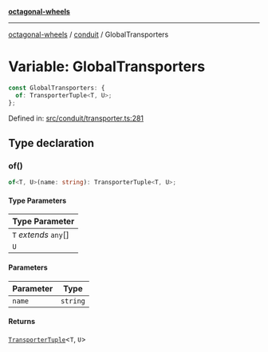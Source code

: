 [**octagonal-wheels**](../../README.md)

***

[octagonal-wheels](../../modules.md) / [conduit](../README.md) / GlobalTransporters

# Variable: GlobalTransporters

```ts
const GlobalTransporters: {
  of: TransporterTuple<T, U>;
};
```

Defined in: [src/conduit/transporter.ts:281](https://github.com/vrtmrz/octagonal-wheels/blob/main/src/conduit/transporter.ts#L281)

## Type declaration

### of()

```ts
of<T, U>(name: string): TransporterTuple<T, U>;
```

#### Type Parameters

| Type Parameter |
| ------ |
| `T` *extends* `any`[] |
| `U` |

#### Parameters

| Parameter | Type |
| ------ | ------ |
| `name` | `string` |

#### Returns

[`TransporterTuple`](../TransporterTuple/README.md)\<`T`, `U`\>
